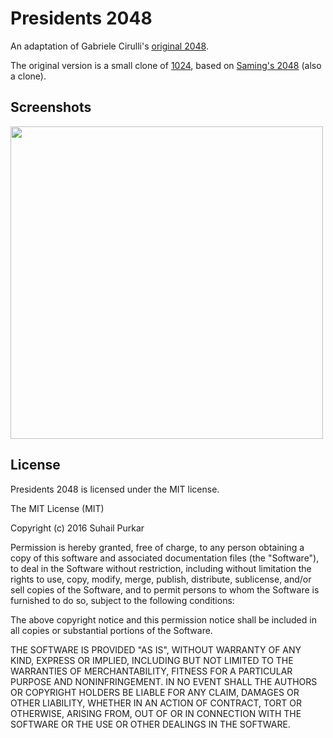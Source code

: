 # Presidents 2048
An adaptation of Gabriele Cirulli's [original 2048](http://gabrielecirulli.github.io/2048/). 

The original version is a small clone of [1024](https://play.google.com/store/apps/details?id=com.veewo.a1024), based on [Saming's 2048](http://saming.fr/p/2048/) (also a clone).

## Screenshots
[<img src="http://i.imgur.com/Je0zYac.png" width=500>](http://i.imgur.com/Je0zYac.png)

## License
Presidents 2048 is licensed under the MIT license.

The MIT License (MIT)

Copyright (c) 2016 Suhail Purkar

Permission is hereby granted, free of charge, to any person obtaining a copy
of this software and associated documentation files (the "Software"), to deal
in the Software without restriction, including without limitation the rights
to use, copy, modify, merge, publish, distribute, sublicense, and/or sell
copies of the Software, and to permit persons to whom the Software is
furnished to do so, subject to the following conditions:

The above copyright notice and this permission notice shall be included in
all copies or substantial portions of the Software.

THE SOFTWARE IS PROVIDED "AS IS", WITHOUT WARRANTY OF ANY KIND, EXPRESS OR
IMPLIED, INCLUDING BUT NOT LIMITED TO THE WARRANTIES OF MERCHANTABILITY,
FITNESS FOR A PARTICULAR PURPOSE AND NONINFRINGEMENT. IN NO EVENT SHALL THE
AUTHORS OR COPYRIGHT HOLDERS BE LIABLE FOR ANY CLAIM, DAMAGES OR OTHER
LIABILITY, WHETHER IN AN ACTION OF CONTRACT, TORT OR OTHERWISE, ARISING FROM,
OUT OF OR IN CONNECTION WITH THE SOFTWARE OR THE USE OR OTHER DEALINGS IN
THE SOFTWARE.



